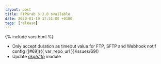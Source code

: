 ```yaml
---
layout: post
title: FTPGrab 6.3.0 available
date: 2020-01-19 17:51:00 +0100
tags: [release]
---
```

{% include vars.html %}

* Only accept duration as timeout value for FTP, SFTP and Webhook notif config ([#69]({{ var_repo_url }}/issues/69))
* Update [pkg/sftp](https://github.com/pkg/sftp) module
